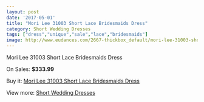 ```yaml
---
layout: post
date: '2017-05-01'
title: "Mori Lee 31003 Short Lace Bridesmaids Dress"
category: Short Wedding Dresses
tags: ["dress","unique","sale","lace","bridesmaids"]
image: http://www.eudances.com/2667-thickbox_default/mori-lee-31003-short-lace-bridesmaids-dress.jpg
---
```

Mori Lee 31003 Short Lace Bridesmaids Dress

On Sales: **$333.99**
<a href="https://www.eudances.com/en/short-wedding-dresses/894-mori-lee-31003-short-lace-bridesmaids-dress.html"><amp-img layout="responsive" width="600" height="600" src="//www.eudances.com/2667-thickbox_default/mori-lee-31003-short-lace-bridesmaids-dress.jpg" alt="Mori Lee 31003 Short Lace Bridesmaids Dress 0" /></a>
<a href="https://www.eudances.com/en/short-wedding-dresses/894-mori-lee-31003-short-lace-bridesmaids-dress.html"><amp-img layout="responsive" width="600" height="600" src="//www.eudances.com/2668-thickbox_default/mori-lee-31003-short-lace-bridesmaids-dress.jpg" alt="Mori Lee 31003 Short Lace Bridesmaids Dress 1" /></a>

Buy it: [Mori Lee 31003 Short Lace Bridesmaids Dress](https://www.eudances.com/en/short-wedding-dresses/894-mori-lee-31003-short-lace-bridesmaids-dress.html "Mori Lee 31003 Short Lace Bridesmaids Dress")

View more: [Short Wedding Dresses](https://www.eudances.com/en/11-short-wedding-dresses "Short Wedding Dresses")